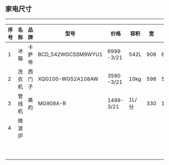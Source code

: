## 家电尺寸
-------------------------------------------------------------
|序号| 名称| 品牌| 型号| 价格|容积| 宽 | 深 | 高 | 预留尺寸|  预算 |  备注|
| ---- |----|----|-----|-----|--|-|----|----|--------|-----|----|
|1| 冰箱| 卡萨帝| BCD_542WGCSSM9WYU1 | 6999 -3/21  |542L |908 | 647 | 1775 |948* 600*1800 | | |
|2| 洗衣机| 西门子| XQG100-WG52A108AW | 3590 -3/21 | 10kg |598 | 590 | 848 |620* 650*860 | | |
|3 | 管线机  |美的  |MG908A-R    | 1499- 3/21  | 1L/分  | 330 | 190  | 415  |   | | |
| 4|  微波炉|  |    |   |   |  |   |   |   | | |
| |  |  |    |   |   |  |   |   |   | | |
| |  |  |    |   |   |  |   |   |   | | |
| |  |  |    |   |   |  |   |   |   | | |
| |  |  |    |   |   |  |   |   |   | | |
| |  |  |    |   |   |  |   |   |   | | |
| |  |  |    |   |   |  |   |   |   | | |
| |  |  |    |   |   |  |   |   |   | | |
| |  |  |    |   |   |  |   |   |   | | |
| |  |  |    |   |   |  |   |   |   | | |
| |  |  |    |   |   |  |   |   |   | | |
